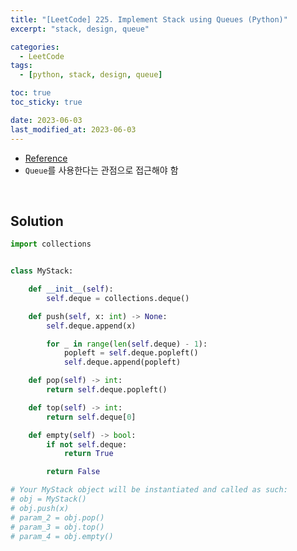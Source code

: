 ```yaml
---
title: "[LeetCode] 225. Implement Stack using Queues (Python)"
excerpt: "stack, design, queue"

categories:
  - LeetCode
tags:
  - [python, stack, design, queue]

toc: true
toc_sticky: true

date: 2023-06-03
last_modified_at: 2023-06-03
---
```


- [Reference](https://leetcode.com/problems/implement-stack-using-queues)
- `Queue`를 사용한다는 관점으로 접근해야 함

<br>

## Solution

```python
import collections


class MyStack:

    def __init__(self):
        self.deque = collections.deque()

    def push(self, x: int) -> None:
        self.deque.append(x)

        for _ in range(len(self.deque) - 1):
            popleft = self.deque.popleft()
            self.deque.append(popleft)

    def pop(self) -> int:
        return self.deque.popleft()

    def top(self) -> int:
        return self.deque[0]

    def empty(self) -> bool:
        if not self.deque:
            return True

        return False

# Your MyStack object will be instantiated and called as such:
# obj = MyStack()
# obj.push(x)
# param_2 = obj.pop()
# param_3 = obj.top()
# param_4 = obj.empty()
```